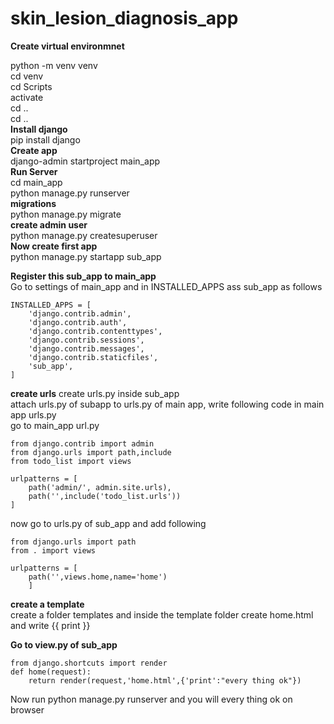 # skin_lesion_diagnosis_app
**Create virtual environmnet**  

python -m venv venv  
cd venv  
cd Scripts  
activate  
cd ..  
cd ..  
**Install django**  
pip install django  
**Create app**  
django-admin startproject main_app  
**Run Server**    
cd main_app  
python manage.py runserver  
**migrations**  
python manage.py migrate  
**create admin user**  
python manage.py createsuperuser  
**Now create first app**  
python manage.py startapp sub_app  

**Register this sub_app to main_app**  
Go to settings of main_app and in INSTALLED_APPS ass sub_app as follows  
```  
INSTALLED_APPS = [
    'django.contrib.admin',
    'django.contrib.auth',
    'django.contrib.contenttypes',
    'django.contrib.sessions',
    'django.contrib.messages',
    'django.contrib.staticfiles',
    'sub_app',
]
```
**create urls**
create urls.py inside sub_app  
attach urls.py of subapp to urls.py of main app, write following code in main app urls.py  
go to main_app url.py  
``` 
from django.contrib import admin
from django.urls import path,include
from todo_list import views

urlpatterns = [
    path('admin/', admin.site.urls),
    path('',include('todo_list.urls'))
]
```

now go to urls.py of sub_app and add following  
```
from django.urls import path
from . import views

urlpatterns = [
    path('',views.home,name='home')
    ]
```
**create a template**  
create a folder templates and inside the template folder create home.html  
and write {{ print }}

**Go to view.py of sub_app**
```
from django.shortcuts import render
def home(request):
	return render(request,'home.html',{'print':"every thing ok"})
```
Now run python manage.py runserver and you will every thing ok on browser


